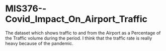 # MIS376--Covid_Impact_On_Airport_Traffic
The dataset which shows traffic to and from the Airport as a Percentage of the Traffic volume during the period.  I think that the traffic rate is really heavy because of the pandemic.
